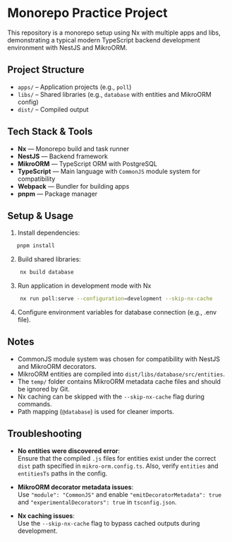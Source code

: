 # Monorepo Practice Project

This repository is a monorepo setup using Nx with multiple apps and libs, demonstrating a typical modern TypeScript backend development environment with NestJS and MikroORM.

## Project Structure

- `apps/` – Application projects (e.g., `poll`)
- `libs/` – Shared libraries (e.g., `database` with entities and MikroORM config)
- `dist/` – Compiled output

## Tech Stack & Tools

- **Nx** — Monorepo build and task runner  
- **NestJS** — Backend framework  
- **MikroORM** — TypeScript ORM with PostgreSQL  
- **TypeScript** — Main language with `CommonJS` module system for compatibility  
- **Webpack** — Bundler for building apps  
- **pnpm** — Package manager  

## Setup & Usage

1. Install dependencies:  
```bash
   pnpm install
```
2.	Build shared libraries:
```bash
    nx build database
```
3.	Run application in development mode with Nx
```bash
    nx run poll:serve --configuration=development --skip-nx-cache
```
4.	Configure environment variables for database connection (e.g., .env file).


## Notes

- CommonJS module system was chosen for compatibility with NestJS and MikroORM decorators.
- MikroORM entities are compiled into `dist/libs/database/src/entities`.
- The `temp/` folder contains MikroORM metadata cache files and should be ignored by Git.
- Nx caching can be skipped with the `--skip-nx-cache` flag during commands.
- Path mapping (`@database`) is used for cleaner imports.


## Troubleshooting

- **No entities were discovered error**:  
  Ensure that the compiled `.js` files for entities exist under the correct `dist` path specified in `mikro-orm.config.ts`. Also, verify `entities` and `entitiesTs` paths in the config.

- **MikroORM decorator metadata issues**:  
  Use `"module": "CommonJS"` and enable `"emitDecoratorMetadata": true` and `"experimentalDecorators": true` in `tsconfig.json`.

- **Nx caching issues**:  
  Use the `--skip-nx-cache` flag to bypass cached outputs during development.